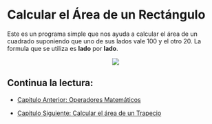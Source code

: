 # Calcular el Área de un Rectángulo

Este es un programa simple que nos ayuda a calcular el área de un cuadrado suponiendo que uno de sus lados vale 100 y el otro 20. La formula que se utiliza es **lado** por **lado**.

<div align="center">
<a href="https://youtu.be/I2JYGaCvzvs"><img src="./../../img/07-min.png"/></a>
</div>

## Continua la lectura:

- [Capitulo Anterior: Operadores Matemáticos](./../06_Operadores-Matematicos)

- [Capitulo Siguiente: Calcular el área de un Trapecio](./../08_Area-Trapecio)
